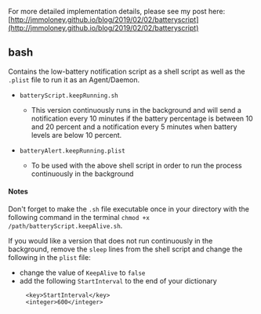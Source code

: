 For more detailed implementation details, please see my post here: [http://jmmoloney.github.io/blog/2019/02/02/batteryscript](http://jmmoloney.github.io/blog/2019/02/02/batteryscript)

## bash
Contains the low-battery notification script as a shell script as well as the `.plist` file to run it as an Agent/Daemon. 

* `batteryScript.keepRunning.sh`
	- This version continuously runs in the background and will send a notification every 10 minutes if the battery percentage is between 10 and 20 percent and a notification every 5 minutes when battery levels are below 10 percent.

* `batteryAlert.keepRunning.plist`
	- To be used with the above shell script in order to run the process continuously in the background

#### Notes

Don't forget to make the `.sh` file executable once in your directory with the following command in the terminal `chmod +x /path/batteryScript.keepAlive.sh`.

If you would like a version that does not run continuously in the background, remove the `sleep` lines from the shell script and change the following in the `plist` file:

* change the value of `KeepAlive` to `false`
* add the following `StartInterval` to the end of your dictionary

```applescript
     <key>StartInterval</key>
     <integer>600</integer>
```
